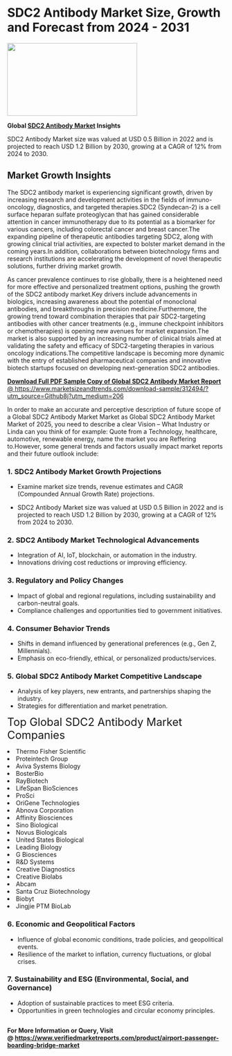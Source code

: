 <H1>SDC2 Antibody Market Size, Growth and Forecast from 2024 - 2031</H1><img class="aligncenter size-medium wp-image-584254" src="https://thirdeyenews.in/wp-content/uploads/2024/09/Global-Market-Research-300x168.jpeg" alt="" width="300" height="168" /><p><strong>Global&nbsp;<a href="https://www.marketsizeandtrends.com/download-sample/312494/?utm_source=Github8j?utm_medium=206">SDC2 Antibody Market</a> Insights</strong></p><p>SDC2 Antibody Market size was valued at USD 0.5 Billion in 2022 and is projected to reach USD 1.2 Billion by 2030, growing at a CAGR of 12% from 2024 to 2030.</p><p><h2>Market Growth Insights</h2> <p>The SDC2 antibody market is experiencing significant growth, driven by increasing research and development activities in the fields of immuno-oncology, diagnostics, and targeted therapies.SDC2 (Syndecan-2) is a cell surface heparan sulfate proteoglycan that has gained considerable attention in cancer immunotherapy due to its potential as a biomarker for various cancers, including colorectal cancer and breast cancer.The expanding pipeline of therapeutic antibodies targeting SDC2, along with growing clinical trial activities, are expected to bolster market demand in the coming years.In addition, collaborations between biotechnology firms and research institutions are accelerating the development of novel therapeutic solutions, further driving market growth.</p> <p><a href="download_sample_link"></a></p> <p>As cancer prevalence continues to rise globally, there is a heightened need for more effective and personalized treatment options, pushing the growth of the SDC2 antibody market.Key drivers include advancements in biologics, increasing awareness about the potential of monoclonal antibodies, and breakthroughs in precision medicine.Furthermore, the growing trend toward combination therapies that pair SDC2-targeting antibodies with other cancer treatments (e.g., immune checkpoint inhibitors or chemotherapies) is opening new avenues for market expansion.The market is also supported by an increasing number of clinical trials aimed at validating the safety and efficacy of SDC2-targeting therapies in various oncology indications.The competitive landscape is becoming more dynamic with the entry of established pharmaceutical companies and innovative biotech startups focused on developing next-generation SDC2 antibodies.</p> <p><a href="get_more_link"></p><p><span class=""><strong>Download Full PDF Sample Copy of Global SDC2 Antibody Market Report</strong> @ <a href="https://www.marketsizeandtrends.com/download-sample/312494/?utm_source=Github8j?utm_medium=206" target="_blank">https://www.marketsizeandtrends.com/download-sample/312494/?utm_source=Github8j?utm_medium=206</a></span></p><p>In order to make an accurate and perceptive description of future scope of a Global&nbsp;SDC2 Antibody Market Market as Global&nbsp;SDC2 Antibody Market Market of 2025, you need to describe a clear Vision &ndash; What Industry or Linda can you think of for example: Quote from a Technology, healthcare, automotive, renewable energy, name the market you are Reffering to.However, some general trends and factors usually impact market reports and their future outlook include:</p><h3>1.&nbsp;<strong>SDC2 Antibody Market Growth Projections</strong></h3><ul><li>Examine market size trends, revenue estimates and CAGR (Compounded Annual Growth Rate) projections.</li><li><p>SDC2 Antibody Market size was valued at USD 0.5 Billion in 2022 and is projected to reach USD 1.2 Billion by 2030, growing at a CAGR of 12% from 2024 to 2030.</p></li></ul><h3>2.&nbsp;<strong>SDC2 Antibody Market Technological Advancements</strong></h3><ul><li>Integration of AI, IoT, blockchain, or automation in the industry.</li><li>Innovations driving cost reductions or improving efficiency.</li></ul><h3>3.&nbsp;<strong>Regulatory and Policy Changes</strong></h3><ul><li>Impact of global and regional regulations, including sustainability and carbon-neutral goals.</li><li>Compliance challenges and opportunities tied to government initiatives.</li></ul><h3>4.&nbsp;<strong>Consumer Behavior Trends</strong></h3><ul><li>Shifts in demand influenced by generational preferences (e.g., Gen Z, Millennials).</li><li>Emphasis on eco-friendly, ethical, or personalized products/services.</li></ul><h3>5.&nbsp;<strong>Global SDC2 Antibody Market Competitive Landscape</strong></h3><ul><li>Analysis of key players, new entrants, and partnerships shaping the industry.</li><li>Strategies for differentiation and market penetration.</li></ul><p data-pm-slice="1 1 []"><span style="color: inherit; font-family: inherit; font-size: 25px;">Top Global SDC2 Antibody Market Companies</span></p><div class="" data-test-id=""><p><li>Thermo Fisher Scientific</li><li> Proteintech Group</li><li> Aviva Systems Biology</li><li> BosterBio</li><li> RayBiotech</li><li> LifeSpan BioSciences</li><li> ProSci</li><li> OriGene Technologies</li><li> Abnova Corporation</li><li> Affinity Biosciences</li><li> Sino Biological</li><li> Novus Biologicals</li><li> United States Biological</li><li> Leading Biology</li><li> G Biosciences</li><li> R&D Systems</li><li> Creative Diagnostics</li><li> Creative Biolabs</li><li> Abcam</li><li> Santa Cruz Biotechnology</li><li> Biobyt</li><li> Jingjie PTM BioLab</li></p></div><h3>6.&nbsp;<strong>Economic and Geopolitical Factors</strong></h3><ul><li>Influence of global economic conditions, trade policies, and geopolitical events.</li><li>Resilience of the market to inflation, currency fluctuations, or global crises.</li></ul><h3>7.&nbsp;<strong>Sustainability and ESG (Environmental, Social, and Governance)</strong></h3><ul><li>Adoption of sustainable practices to meet ESG criteria.</li><li>Opportunities in green technologies and circular economy principles.</li></ul><h2><strong style="font-size: 14px;">For More Information or Query, Visit @&nbsp;</strong><a style="background-color: #ffffff; font-size: 14px;" href="https://www.marketsizeandtrends.com/report/sdc2-antibody-market/" target="_blank">https://www.verifiedmarketreports.com/product/airport-passenger-boarding-bridge-market</a></h2>